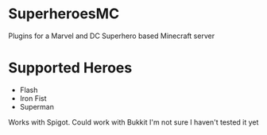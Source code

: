 # SuperheroesMC
Plugins for a Marvel and DC Superhero based Minecraft server

<h1> Supported Heroes </h1>
<ul>
  <li> Flash </li>
  <li> Iron Fist </li>
  <li> Superman </li>
  </ul>


Works with Spigot. Could work with Bukkit I'm not sure I haven't tested it yet
